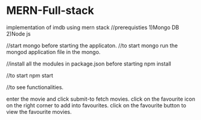 # MERN-Full-stack
implementation of imdb using mern stack
//prerequisties
1)Mongo DB
2)Node js

//start mongo before starting the applicaton.
//to start mongo
run the mongod application file in the mongo.

//install all the modules in package.json before starting
npm install

//to start 
npm start


//to see functionalities.

enter the movie and click submit-to fetch movies.
click on the favourite icon on the right corner to add into favourites.
click on the favourite button to view the favourite movies.
